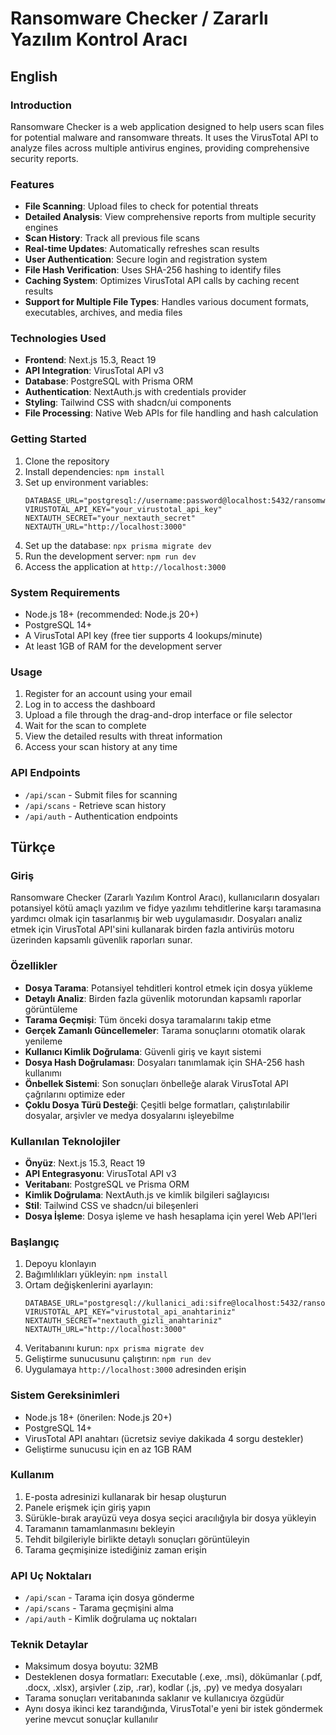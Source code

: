 # Ransomware Checker / Zararlı Yazılım Kontrol Aracı

## English

### Introduction
Ransomware Checker is a web application designed to help users scan files for potential malware and ransomware threats. It uses the VirusTotal API to analyze files across multiple antivirus engines, providing comprehensive security reports.

### Features
- **File Scanning**: Upload files to check for potential threats
- **Detailed Analysis**: View comprehensive reports from multiple security engines
- **Scan History**: Track all previous file scans
- **Real-time Updates**: Automatically refreshes scan results
- **User Authentication**: Secure login and registration system
- **File Hash Verification**: Uses SHA-256 hashing to identify files
- **Caching System**: Optimizes VirusTotal API calls by caching recent results
- **Support for Multiple File Types**: Handles various document formats, executables, archives, and media files

### Technologies Used
- **Frontend**: Next.js 15.3, React 19
- **API Integration**: VirusTotal API v3
- **Database**: PostgreSQL with Prisma ORM
- **Authentication**: NextAuth.js with credentials provider
- **Styling**: Tailwind CSS with shadcn/ui components
- **File Processing**: Native Web APIs for file handling and hash calculation

### Getting Started
1. Clone the repository
2. Install dependencies: `npm install`
3. Set up environment variables:
   ```
   DATABASE_URL="postgresql://username:password@localhost:5432/ransomware_checker"
   VIRUSTOTAL_API_KEY="your_virustotal_api_key"
   NEXTAUTH_SECRET="your_nextauth_secret"
   NEXTAUTH_URL="http://localhost:3000"
   ```
4. Set up the database: `npx prisma migrate dev`
5. Run the development server: `npm run dev`
6. Access the application at `http://localhost:3000`

### System Requirements
- Node.js 18+ (recommended: Node.js 20+)
- PostgreSQL 14+
- A VirusTotal API key (free tier supports 4 lookups/minute)
- At least 1GB of RAM for the development server

### Usage
1. Register for an account using your email
2. Log in to access the dashboard
3. Upload a file through the drag-and-drop interface or file selector
4. Wait for the scan to complete
5. View the detailed results with threat information
6. Access your scan history at any time

### API Endpoints
- `/api/scan` - Submit files for scanning
- `/api/scans` - Retrieve scan history
- `/api/auth` - Authentication endpoints

## Türkçe

### Giriş
Ransomware Checker (Zararlı Yazılım Kontrol Aracı), kullanıcıların dosyaları potansiyel kötü amaçlı yazılım ve fidye yazılımı tehditlerine karşı taramasına yardımcı olmak için tasarlanmış bir web uygulamasıdır. Dosyaları analiz etmek için VirusTotal API'sini kullanarak birden fazla antivirüs motoru üzerinden kapsamlı güvenlik raporları sunar.

### Özellikler
- **Dosya Tarama**: Potansiyel tehditleri kontrol etmek için dosya yükleme
- **Detaylı Analiz**: Birden fazla güvenlik motorundan kapsamlı raporlar görüntüleme
- **Tarama Geçmişi**: Tüm önceki dosya taramalarını takip etme
- **Gerçek Zamanlı Güncellemeler**: Tarama sonuçlarını otomatik olarak yenileme
- **Kullanıcı Kimlik Doğrulama**: Güvenli giriş ve kayıt sistemi
- **Dosya Hash Doğrulaması**: Dosyaları tanımlamak için SHA-256 hash kullanımı
- **Önbellek Sistemi**: Son sonuçları önbelleğe alarak VirusTotal API çağrılarını optimize eder
- **Çoklu Dosya Türü Desteği**: Çeşitli belge formatları, çalıştırılabilir dosyalar, arşivler ve medya dosyalarını işleyebilme

### Kullanılan Teknolojiler
- **Önyüz**: Next.js 15.3, React 19
- **API Entegrasyonu**: VirusTotal API v3
- **Veritabanı**: PostgreSQL ve Prisma ORM
- **Kimlik Doğrulama**: NextAuth.js ve kimlik bilgileri sağlayıcısı
- **Stil**: Tailwind CSS ve shadcn/ui bileşenleri
- **Dosya İşleme**: Dosya işleme ve hash hesaplama için yerel Web API'leri

### Başlangıç
1. Depoyu klonlayın
2. Bağımlılıkları yükleyin: `npm install`
3. Ortam değişkenlerini ayarlayın:
   ```
   DATABASE_URL="postgresql://kullanici_adi:sifre@localhost:5432/ransomware_checker"
   VIRUSTOTAL_API_KEY="virustotal_api_anahtariniz"
   NEXTAUTH_SECRET="nextauth_gizli_anahtariniz"
   NEXTAUTH_URL="http://localhost:3000"
   ```
4. Veritabanını kurun: `npx prisma migrate dev`
5. Geliştirme sunucusunu çalıştırın: `npm run dev`
6. Uygulamaya `http://localhost:3000` adresinden erişin

### Sistem Gereksinimleri
- Node.js 18+ (önerilen: Node.js 20+)
- PostgreSQL 14+
- VirusTotal API anahtarı (ücretsiz seviye dakikada 4 sorgu destekler)
- Geliştirme sunucusu için en az 1GB RAM

### Kullanım
1. E-posta adresinizi kullanarak bir hesap oluşturun
2. Panele erişmek için giriş yapın
3. Sürükle-bırak arayüzü veya dosya seçici aracılığıyla bir dosya yükleyin
4. Taramanın tamamlanmasını bekleyin
5. Tehdit bilgileriyle birlikte detaylı sonuçları görüntüleyin
6. Tarama geçmişinize istediğiniz zaman erişin

### API Uç Noktaları
- `/api/scan` - Tarama için dosya gönderme
- `/api/scans` - Tarama geçmişini alma
- `/api/auth` - Kimlik doğrulama uç noktaları

### Teknik Detaylar
- Maksimum dosya boyutu: 32MB
- Desteklenen dosya formatları: Executable (.exe, .msi), dökümanlar (.pdf, .docx, .xlsx), arşivler (.zip, .rar), kodlar (.js, .py) ve medya dosyaları
- Tarama sonuçları veritabanında saklanır ve kullanıcıya özgüdür
- Aynı dosya ikinci kez tarandığında, VirusTotal'e yeni bir istek göndermek yerine mevcut sonuçlar kullanılır
